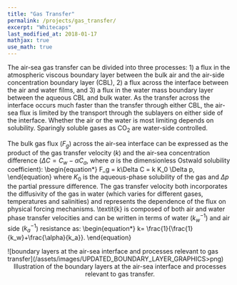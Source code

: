 ```yaml
---
title: "Gas Transfer"
permalink: /projects/gas_transfer/
excerpt: "Whitecaps"
last_modified_at: 2018-01-17
mathjax: true
use_math: true
---
```

The air-sea gas transfer can be divided into three processes: 1) a flux in the atmospheric viscous boundary layer between the bulk air and the air-side concentration boundary layer (CBL), 2) a flux across the interface between the air and water films, and 3) a flux in the water mass boundary layer between the aqueous CBL and bulk water. As the transfer across the interface occurs much faster than the transfer through either CBL, the air-sea flux is limited by the transport through the sublayers on either side of the interface. Whether the air or the water is most limiting depends on solubility. Sparingly soluble gases as CO$_2$ are water-side controlled. 
 
The bulk gas flux ($F_g$) across the air-sea interface can be expressed as the product of the gas transfer velocity ($k$) and the air-sea concentration difference ($\Delta C = C_w - \alpha C_a$, where $\alpha$ is the dimensionless Ostwald solubility coefficient): 
\begin{equation*}
F_g = k\Delta C = k K_0 \Delta p, 
\end{equation}
where $K_0$ is the aqueous-phase solubility of the gas and $\Delta  p$ the partial pressure difference. The gas transfer velocity both incorporates the diffusivity of the gas in water (which varies for different gases, temperatures and salinities) and represents the dependence of the flux on physical forcing mechanisms.  \textit{k} is composed of both air and water phase transfer velocities and can be written in terms of water ($k_w^{-1}$) and air side ($k_a^{-1}$) resistance as:
\begin{equation*}
k= \frac{1}{\frac{1}{k_w}+\frac{\alpha}{k_a}}.
\end{equation}

<div markdown="1">![boundary layers at the air-sea interface and processes relevant to gas transfer](/assets/images/UPDATED_BOUNDARY_LAYER_GRAPHICS>png)
<center><figcaption>Illustration of the boundary layers at the air-sea interface and processes relevant to gas transfer.</figcaption></center></div>

